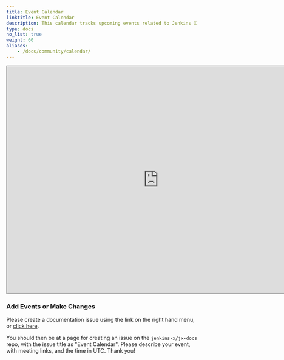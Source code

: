```yaml
---
title: Event Calendar
linktitle: Event Calendar
description: This calendar tracks upcoming events related to Jenkins X.
type: docs
no_list: true
weight: 60
aliases:
    - /docs/community/calendar/
---
```


<iframe src="https://calendar.google.com/calendar/embed?height=600&amp;wkst=1&amp;bgcolor=%23ffffff&amp;ctz=Europe%2FLondon&amp;src=MDMycHA1ZTAyajIyYjBxanRrNmE0cXNtZWNAZ3JvdXAuY2FsZW5kYXIuZ29vZ2xlLmNvbQ&amp;color=%23EF6C00&amp;showTz=1" style="border:solid 1px #777" width="800" height="600" frameborder="0" scrolling="no"></iframe>


### Add Events or Make Changes

Please create a documentation issue using the link on the right hand menu, or [click here](https://github.com/jenkins-x/jx-docs/issues/new?title=Event%20Calendar).

You should then be at a page for creating an issue on the `jenkins-x/jx-docs` repo, with the issue title as "Event Calendar". Please describe your event, with meeting links, and the time in UTC. Thank you!


